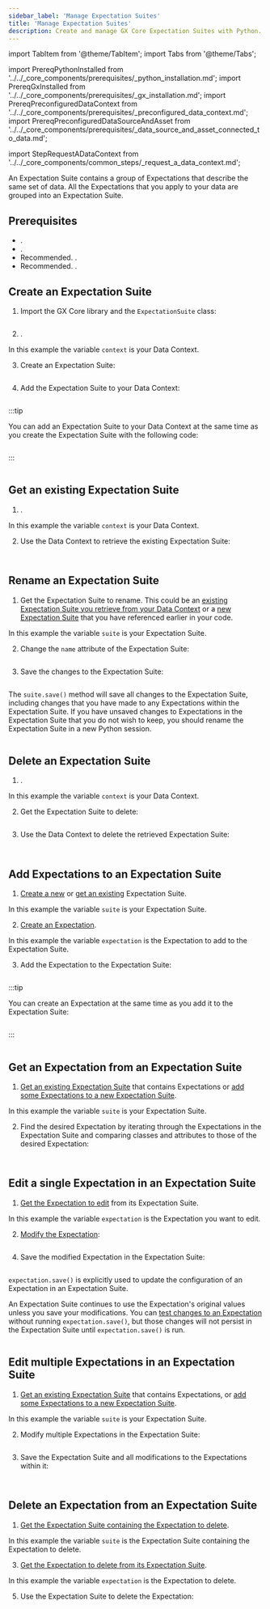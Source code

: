 ```yaml
---
sidebar_label: 'Manage Expectation Suites'
title: 'Manage Expectation Suites'
description: Create and manage GX Core Expectation Suites with Python.
---
```

import TabItem from '@theme/TabItem';
import Tabs from '@theme/Tabs';

import PrereqPythonInstalled from '../../_core_components/prerequisites/_python_installation.md';
import PrereqGxInstalled from '../../_core_components/prerequisites/_gx_installation.md';
import PrereqPreconfiguredDataContext from '../../_core_components/prerequisites/_preconfigured_data_context.md';
import PrereqPreconfiguredDataSourceAndAsset from '../../_core_components/prerequisites/_data_source_and_asset_connected_to_data.md';

import StepRequestADataContext from '../../_core_components/common_steps/_request_a_data_context.md';

An Expectation Suite contains a group of Expectations that describe the same set of data.  All the Expectations that you apply to your data are grouped into an Expectation Suite.

## Prerequisites

- <PrereqPythonInstalled/>.
- <PrereqGxInstalled/>.
- Recommended. <PrereqPreconfiguredDataContext/>.
- Recommended. <PrereqPreconfiguredDataSourceAndAsset/>.

## Create an Expectation Suite

<Tabs>

<TabItem value="procedure" label="Procedure">

1. Import the GX Core library and the `ExpectationSuite` class:

  ```python title="Python code" name="core/expectation_suites/_examples/create_an_expectation_suite.py imports"
  ```

2. <StepRequestADataContext/>.

  In this example the variable `context` is your Data Context.

3. Create an Expectation Suite:

  ```python title="Python code" name="core/expectation_suites/_examples/create_an_expectation_suite.py create Expectation Suite"
  ```

4. Add the Expectation Suite to your Data Context:

  ```python title="Python code" name="core/expectation_suites/_examples/create_an_expectation_suite.py add snippet to Data Context"
  ```

  :::tip

  You can add an Expectation Suite to your Data Context at the same time as you create the Expectation Suite with the following code:

  ```python title="Python code" name="core/expectation_suites/_examples/create_an_expectation_suite.py create and add Expectation Suite to Data Context"
  ```

  :::

</TabItem>

<TabItem value="sample_code" label="Sample code">

```python showLineNumbers title="Python" name="core/expectation_suites/_examples/create_an_expectation_suite.py full example code"
```

</TabItem>

</Tabs>

## Get an existing Expectation Suite

<Tabs>

<TabItem value="procedure" label="Procedure">

1. <StepRequestADataContext/>.

  In this example the variable `context` is your Data Context.

2. Use the Data Context to retrieve the existing Expectation Suite:

  ```python title="Python code" name="core/expectation_suites/_examples/get_an_expectation_suite.py create Expectation Suite"
  ``` 

</TabItem>

<TabItem value="sample_code" label="Sample code">

```python showLineNumbers title="Python code" name="core/expectation_suites/_examples/get_an_expectation_suite.py full example code"
```

</TabItem>

</Tabs>

## Rename an Expectation Suite

<Tabs>

<TabItem value="procedure" label="Procedure">

1. Get the Expectation Suite to rename.  This could be an [existing Expectation Suite you retrieve from your Data Context](#get-an-existing-expectation-suite) or a [new Expectation Suite](#create-an-expectation-suite) that you have referenced earlier in your code.

  In this example the variable `suite` is your Expectation Suite.

2. Change the `name` attribute of the Expectation Suite:

  ```python title="Python code" name="core/expectation_suites/_examples/edit_an_expectation_suite.py edit attribute"
  ``` 

3. Save the changes to the Expectation Suite:

  ```python title="Python code" name="core/expectation_suites/_examples/edit_an_expectation_suite.py save the Expectation Suite"
  ``` 

  The `suite.save()` method will save all changes to the Expectation Suite, including changes that you have made to any Expectations within the Expectation Suite.  If you have unsaved changes to Expectations in the Expectation Suite that you do not wish to keep, you should rename the Expectation Suite in a new Python session.

</TabItem>

<TabItem value="sample_code" label="Sample code">

```python showLineNumbers title="Python code" name="core/expectation_suites/_examples/edit_an_expectation_suite.py full example code"
```

</TabItem>

</Tabs>

## Delete an Expectation Suite

<Tabs>

<TabItem value="procedure" label="Procedure">

1. <StepRequestADataContext/>.

  In this example the variable `context` is your Data Context.

2. Get the Expectation Suite to delete:

  ```python title="Python code" name="core/expectation_suites/_examples/delete_an_expectation_suite.py get Expectation Suite"
  ```

3. Use the Data Context to delete the retrieved Expectation Suite:

  ```python title="Python code" name="core/expectation_suites/_examples/delete_an_expectation_suite.py delete Expectation Suite"
  ```

</TabItem>

<TabItem value="sample_code" label="Sample code">

```python showLineNumbers title="Python code" name="core/expectation_suites/_examples/delete_an_expectation_suite.py full example code"
```

</TabItem>

</Tabs>

## Add Expectations to an Expectation Suite

<Tabs>

<TabItem value="procedure" label="Procedure">

1. [Create a new](#create-an-expectation-suite) or [get an existing](#get-an-existing-expectation-suite) Expectation Suite.

  In this example the variable `suite` is your Expectation Suite.

2. [Create an Expectation](/core/_create_expectations/expectations/manage_expectations.md#create-an-expectation).
  
  In this example the variable `expectation` is the Expectation to add to the Expectation Suite.

3. Add the Expectation to the Expectation Suite:

  ```python title="Python code" name="core/expectation_suites/_examples/add_expectations_to_an_expectation_suite.py add an Expectation to an Expectation Suite"
  ```

  :::tip 
  
  You can create an Expectation at the same time as you add it to the Expectation Suite:

  ```python title="Python code" name="core/expectation_suites/_examples/add_expectations_to_an_expectation_suite.py create and add an Expectation"
  ```
  
  :::

</TabItem>

<TabItem value="sample_code" label="Sample code">

```python showLineNumbers title="Python code" name="core/expectation_suites/_examples/add_expectations_to_an_expectation_suite.py full example code"
```

</TabItem>

</Tabs>

## Get an Expectation from an Expectation Suite

<Tabs>

<TabItem value="procedure" label="Procedure">

1. [Get an existing Expectation Suite](#get-an-existing-expectation-suite) that contains Expectations or [add some Expectations to a new Expectation Suite](#add-expectations-to-an-expectation-suite).

  In this example the variable `suite` is your Expectation Suite.

2. Find the desired Expectation by iterating through the Expectations in the Expectation Suite and comparing classes and attributes to those of the desired Expectation:

  ```python title="Python code" name="core/expectation_suites/_examples/get_a_specific_expectation_from_an_expectation_suite.py retrieve expectation"
  ```

</TabItem>

<TabItem value="sample_code" label="Sample code">

```python showLineNumbers title="Python code" name="core/expectation_suites/_examples/get_a_specific_expectation_from_an_expectation_suite.py full example code"
```

</TabItem>

</Tabs>

## Edit a single Expectation in an Expectation Suite

<Tabs>

<TabItem value="procedure" label="Procedure">

1. [Get the Expectation to edit](#get-an-expectation-from-an-expectation-suite) from its Expectation Suite.

  In this example the variable `expectation` is the Expectation you want to edit.

2. [Modify the Expectation](/core/_create_expectations/expectations/manage_expectations.md#modify-an-expectation):

  ```python title="Python code" name="core/expectation_suites/_examples/edit_a_single_expectation.py edit attribute"
  ```

4. Save the modified Expectation in the Expectation Suite:

  ```python title="Python code" name="core/expectation_suites/_examples/edit_a_single_expectation.py save the Expectation"
  ```

  `expectation.save()` is explicitly used to update the configuration of an Expectation in an Expectation Suite.
  
  An Expectation Suite continues to use the Expectation's original values unless you save your modifications. You can [test changes to an Expectation](/core/create_expectations/expectations/manage_expectations.md#test-an-expectation) without running `expectation.save()`, but those changes will not persist in the Expectation Suite until `expectation.save()` is run.

</TabItem>

<TabItem value="sample_code" label="Sample code">

```python showLineNumbers title="Python code" name="core/expectation_suites/_examples/edit_a_single_expectation.py full example code"
```

</TabItem>

</Tabs>

## Edit multiple Expectations in an Expectation Suite

<Tabs>

<TabItem value="procedure" label="Procedure">

1. [Get an existing Expectation Suite](#get-an-existing-expectation-suite) that contains Expectations, or [add some Expectations to a new Expectation Suite](#add-expectations-to-an-expectation-suite). 

  In this example the variable `suite` is your Expectation Suite.

2. Modify multiple Expectations in the Expectation Suite:

  ```python title="Python code" name="core/expectation_suites/_examples/edit_all_expectations_in_an_expectation_suite.py modify Expectations"
  ```

3. Save the Expectation Suite and all modifications to the Expectations within it:

  ```python title="Python code" name="core/expectation_suites/_examples/edit_all_expectations_in_an_expectation_suite.py save Expectation Suite"
  ```  

</TabItem>

<TabItem value="sample_code" label="Sample code">

```python showLineNumbers title="Python code" name="core/expectation_suites/_examples/edit_all_expectations_in_an_expectation_suite.py full example code"
```

</TabItem>

</Tabs>

## Delete an Expectation from an Expectation Suite

<Tabs>

<TabItem value="procedure" label="Procedure">

1. [Get the Expectation Suite containing the Expectation to delete](#get-an-existing-expectation-suite).

  In this example the variable `suite` is the Expectation Suite containing the Expectation to delete.

3. [Get the Expectation to delete from its Expectation Suite](#get-an-expectation-from-an-expectation-suite).

  In this example the variable `expectation` is the Expectation to delete.

5. Use the Expectation Suite to delete the Expectation:

  ```python title="Python code" name="core/expectation_suites/_examples/delete_an_expectation_in_an_expectation_suite.py delete the Expectation"
  ```  

</TabItem>

<TabItem value="sample_code" label="Sample code">

```python showLineNumbers title="Python code" name="core/expectation_suites/_examples/delete_an_expectation_in_an_expectation_suite.py full example code"
```

</TabItem>

</Tabs>